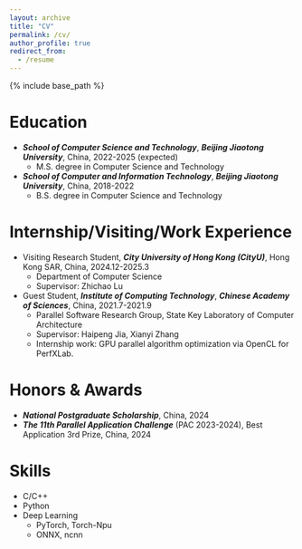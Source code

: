 ```yaml
---
layout: archive
title: "CV"
permalink: /cv/
author_profile: true
redirect_from:
  - /resume
---
```


{% include base_path %}

Education
======
<!-- * Ph.D in Version Control Theory, GitHub University, 2018 (expected) -->
* ***School of Computer Science and Technology***, ***Beijing Jiaotong University***, China, 2022-2025 (expected)
  * M.S. degree in Computer Science and Technology
* ***School of Computer and Information Technology***, ***Beijing Jiaotong University***, China, 2018-2022
  * B.S. degree in Computer Science and Technology

Internship/Visiting/Work Experience
======
* Visiting Research Student, ***City University of Hong Kong (CityU)***, Hong Kong SAR, China, 2024.12-2025.3
  * Department of Computer Science
  * Supervisor: Zhichao Lu
* Guest Student, ***Institute of Computing Technology***, ***Chinese Academy of Sciences***, China, 2021.7-2021.9
  * Parallel Software Research Group, State Key Laboratory of Computer Architecture
  * Supervisor: Haipeng Jia, Xianyi Zhang
  * Internship work: GPU parallel algorithm optimization via OpenCL for PerfXLab.

Honors & Awards
======
* ***National Postgraduate Scholarship***, China, 2024
* ***The 11th Parallel Application Challenge*** (PAC 2023-2024), Best Application 3rd Prize, China, 2024

Skills
======
* C/C++
* Python
* Deep Learning
  * PyTorch, Torch-Npu
  * ONNX, ncnn

<!--
Publications
======
  <ul>{% for post in site.publications %}
    {% include archive-single-cv.html %}
  {% endfor %}</ul>
  -->
